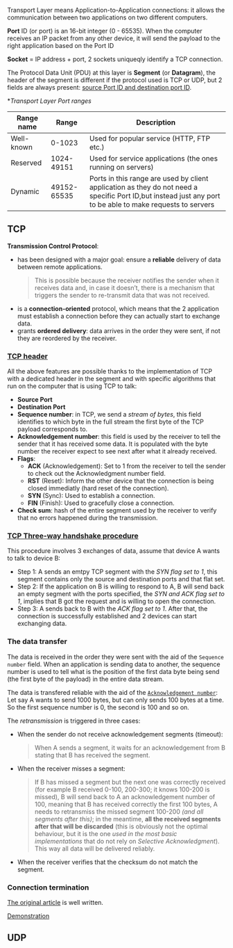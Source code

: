 Transport Layer means Application-to-Application connections: it allows the communication between two applications on two different computers.

**Port** ID (or port) is an 16-bit integer (0 - 65535). When the computer receives an IP packet from any other device, it will send the payload to the right application based on the Port ID

**Socket** = IP address + port, 2 sockets uniqueqly identify a TCP connection.

The Protocol Data Unit (PDU) at this layer is **Segment** (or **Datagram**), the header of the segment is different if the protocol used is TCP or UDP, but 2 fields are always present: [source Port ID and destination port ID](https://www.ictshore.com/wp-content/uploads/2016/12/1016-05-Segment.png).

**Transport Layer Port ranges*

|Range name|Range|Description|
|-|-|-|
|Well-known|0-1023|Used for popular service (HTTP, FTP etc.)
|Reserved|1024-49151|Used for service applications (the ones running on servers)| 
|Dynamic|49152-65535|Ports in this range are used by client application as they do not need a specific Port ID,but instead just any port to be able to make requests to servers|

## TCP

**Transmission Control Protocol**:
- has been designed with a major goal: ensure a **reliable** delivery of data between remote applications.
  > This is possible because the receiver notifies the sender when it receives data and, in case it doesn’t, there is a mechanism that triggers the sender to re-transmit data that was not received.
- is a **connection-oriented** protocol, which means that the 2 application must establish a connection before they can actually start to exchange data.
- grants **ordered delivery**: data arrives in the order they were sent, if not they are reordered by the receiver.

### [TCP header](https://www.ictshore.com/wp-content/uploads/2016/12/1016-07-TCP_segment.png)

All the above features are possible thanks to the implementation of TCP with a dedicated header in the segment and with specific algorithms that run on the computer that is using TCP to talk:
- **Source Port**
- **Destination Port**
- **Sequence number**: in TCP, we send a *stream of bytes*, this field identifies to which byte in the full stream the first byte of the TCP payload corresponds to.
- **Acknowledgement number**: this field is used by the receiver to tell the sender that it has received some data. It is populated with the byte number the receiver expect to see next after what it already received.
- **Flags**:
  - **ACK** (Acknowledgement): Set to 1 from the receiver to tell the sender to check out the Acknowledgment number field.
  - **RST** (Reset): Inform the other device that the connection is being closed immediatly (hard reset of the connection).
  - **SYN** (Sync): Used to establish a connection.
  - **FIN** (Finish): Used to gracefully close a connection.
- **Check sum**: hash of the entire segment used by the receiver to verify that no errors happened during the transmission.

### [TCP Three-way handshake procedure](https://www.ictshore.com/wp-content/uploads/2016/12/1016-06-Three_way_handshake.png)

This procedure involves 3 exchanges of data, assume that device A wants to talk to device B:
- Step 1: A sends an emtpy TCP segment with the *SYN flag set to 1*, this segment contains only the source and destination ports and that flat set.
- Step 2: If the application on B is willing to respond to A, B will send back an empty segment with the ports specified, the *SYN and ACK flag set to 1*, implies that B got the request and is willing to open the connection.
- Step 3: A sends back to B with the *ACK flag set to 1*. After that, the connection is successfully established and 2 devices can start exchanging data.

### The data transfer

The data is received in the order they were sent with the aid of the `Sequence number` field. When an application is sending data to another, the sequence number is used to tell what is the position of the first data byte being send (the first byte of the payload) in the entire data stream.

The data is transfered reliable with the aid of the [`Acknowledgement number`](https://www.ictshore.com/wp-content/uploads/2016/12/1016-09-acknoledgment.png): Let say A wants to send 1000 bytes, but can only sends 100 bytes at a time. So the first sequence number is 0, the second is 100 and so on.

The *retransmission* is triggered in three cases:
- When the sender do not receive acknowledgement segments (timeout):
  > When A sends a segment, it waits for an acknowledgement from B stating that B has received the segment.
- When the receiver misses a segment:
  > If B has missed a segment but the next one was correctly received (for example B received 0-100, 200-300; it knows 100-200 is missed), B will send back to A an acknowledgement number of 100, meaning that B has received correctly the first 100 bytes, A needs to retransmiss the missed segment 100-200 *(and all segments after this)*; in the meantime, **all the received segments after that will be discarded** (this is obviously not the optimal behaviour,  but it is the one *used in the most basic implementations* that do not rely on *Selective Acknowledgment*). This way all data will be delivered reliably. 
- When the receiver verifies that the checksum do not match the segment.

### Connection termination

[The original article](https://www.ictshore.com/free-ccna-course/transport-layer-tcp-and-udp/) is well written.

[Demonstration](https://i.stack.imgur.com/vjr9Q.png)

## UDP


